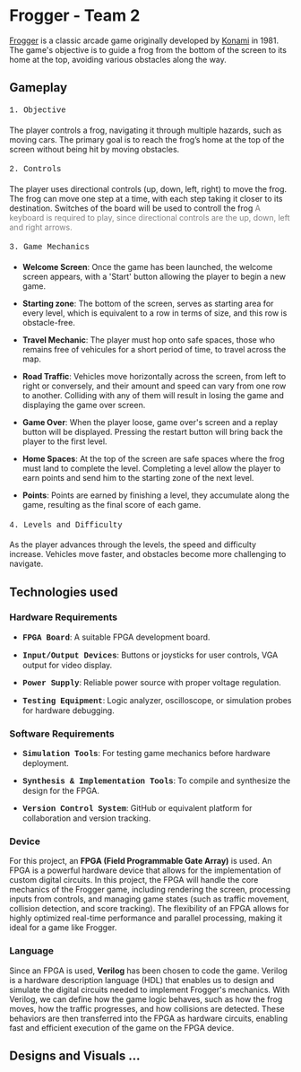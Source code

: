 # Frogger - Team 2

[Frogger](https://en.wikipedia.org/wiki/Frogger) is a classic arcade game originally developed by [Konami](https://en.wikipedia.org/Konami) in 1981. The game's objective is to guide a frog from the bottom of the screen to its home at the top, avoiding various obstacles along the way.

## Gameplay

#### <span style="font-family: Courier; font-weight: 300">1. Objective</span>

The player controls a frog, navigating it through multiple hazards, such as moving cars. The primary goal is to reach the frog’s home at the top of the screen without being hit by moving obstacles. 

#### <span style="font-family: Courier; font-weight: 300">2. Controls</span>

The player uses directional controls (up, down, left, right) to move the frog. The frog can move one step at a time, with each step taking it closer to its destination. Switches of the board will be used to controll the frog
<span style="color: grey"> A keyboard is required to play, since directional controls are the up, down, left and right arrows.</span>

#### <span style="font-family: Courier; font-weight: 300">3. Game Mechanics</span>

- **Welcome Screen**: Once the game has been launched, the welcome screen appears, with a 'Start' button allowing the player to begin a new game.

- **Starting zone**: The bottom of the screen, serves as starting area for every level, which is equivalent to a row in terms of size, and this row is obstacle-free.

- **Travel Mechanic**: The player must hop onto safe spaces, those who remains free of vehicules for a short period of time, to travel across the map.

- **Road Traffic**: Vehicles move horizontally across the screen, from left to right or conversely, and their amount and speed can vary from one row to another. Colliding with any of them will result in losing the game and displaying the game over screen.

- **Game Over**: When the player loose, game over's screen and a replay button will be displayed. Pressing the restart button will bring back the player to the first level.

- **Home Spaces**: At the top of the screen are safe spaces where the frog must land to complete the level. Completing a level allow the player to earn points and send him to the starting zone of the next level.

- **Points**: Points are earned by finishing a level, they accumulate along the game, resulting as the final score of each game.

#### <span style="font-family: Courier; font-weight: 300">4. Levels and Difficulty</span>

As the player advances through the levels, the speed and difficulty increase. Vehicles move faster, and obstacles become more challenging to navigate.

## Technologies used
### Hardware Requirements
- <span style="font-family: Courier; font-weight: 100">**FPGA Board**</span>: A suitable FPGA development board.

- <span style="font-family: Courier; font-weight: 100">**Input/Output Devices**</span>: Buttons or joysticks for user controls, VGA output for video display.
- <span style="font-family: Courier; font-weight: 100">**Power Supply**</span>: Reliable power source with proper voltage regulation.
- <span style="font-family: Courier; font-weight: 100">**Testing Equipment**</span>: Logic analyzer, oscilloscope, or simulation probes for hardware debugging.
### Software Requirements
- <span style="font-family: Courier; font-weight: 100">**Simulation Tools**</span>: For testing game mechanics before hardware deployment.

- <span style="font-family: Courier; font-weight: 100">**Synthesis & Implementation Tools**</span>: To compile and synthesize the design for the FPGA.
- <span style="font-family: Courier; font-weight: 100">**Version Control System**</span>: GitHub or equivalent platform for collaboration and version tracking.

### Device

For this project, an **FPGA (Field Programmable Gate Array)** is used. An FPGA is a powerful hardware device that allows for the implementation of custom digital circuits. In this project, the FPGA will handle the core mechanics of the Frogger game, including rendering the screen, processing inputs from controls, and managing game states (such as traffic movement, collision detection, and score tracking). The flexibility of an FPGA allows for highly optimized real-time performance and parallel processing, making it ideal for a game like Frogger.

### Language

Since an FPGA is used, **Verilog** has been chosen to code the game. Verilog is a hardware description language (HDL) that enables us to design and simulate the digital circuits needed to implement Frogger's mechanics. With Verilog, we can define how the game logic behaves, such as how the frog moves, how the traffic progresses, and how collisions are detected. These behaviors are then transferred into the FPGA as hardware circuits, enabling fast and efficient execution of the game on the FPGA device.

## Designs and Visuals ...